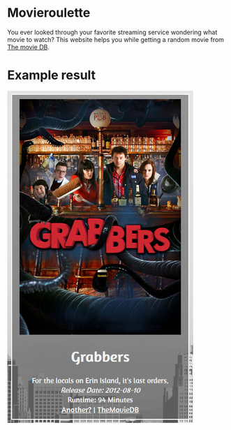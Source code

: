 # Movieroulette

You ever looked through your favorite streaming service wondering what movie to watch?
This website helps you while getting a random movie from [The movie DB](https://www.themoviedb.org/).

# Example result

![result](/assets/images/screenshot.png?raw=true "Result")
